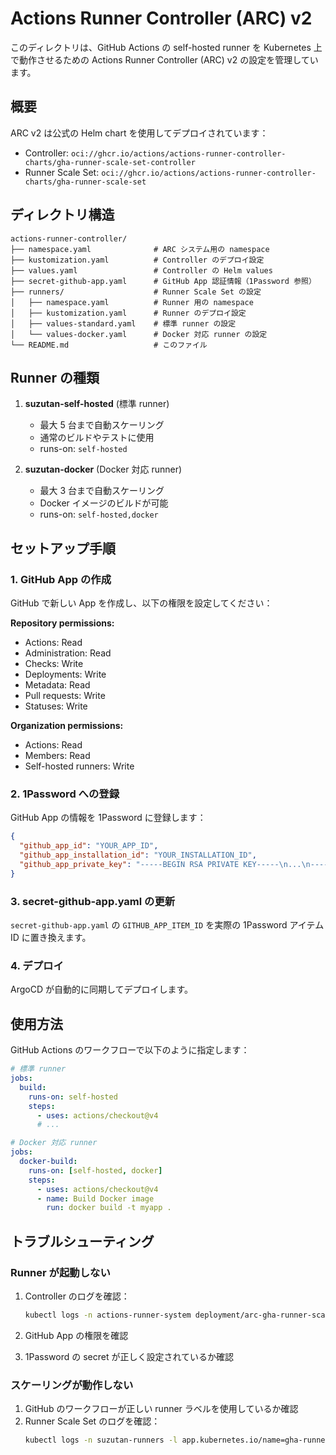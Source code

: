 # Actions Runner Controller (ARC) v2

このディレクトリは、GitHub Actions の self-hosted runner を Kubernetes 上で動作させるための Actions Runner Controller (ARC) v2 の設定を管理しています。

## 概要

ARC v2 は公式の Helm chart を使用してデプロイされています：
- Controller: `oci://ghcr.io/actions/actions-runner-controller-charts/gha-runner-scale-set-controller`
- Runner Scale Set: `oci://ghcr.io/actions/actions-runner-controller-charts/gha-runner-scale-set`

## ディレクトリ構造

```
actions-runner-controller/
├── namespace.yaml              # ARC システム用の namespace
├── kustomization.yaml          # Controller のデプロイ設定
├── values.yaml                 # Controller の Helm values
├── secret-github-app.yaml      # GitHub App 認証情報（1Password 参照）
├── runners/                    # Runner Scale Set の設定
│   ├── namespace.yaml          # Runner 用の namespace
│   ├── kustomization.yaml      # Runner のデプロイ設定
│   ├── values-standard.yaml    # 標準 runner の設定
│   └── values-docker.yaml      # Docker 対応 runner の設定
└── README.md                   # このファイル
```

## Runner の種類

1. **suzutan-self-hosted** (標準 runner)
   - 最大 5 台まで自動スケーリング
   - 通常のビルドやテストに使用
   - runs-on: `self-hosted`

2. **suzutan-docker** (Docker 対応 runner)
   - 最大 3 台まで自動スケーリング
   - Docker イメージのビルドが可能
   - runs-on: `self-hosted,docker`

## セットアップ手順

### 1. GitHub App の作成

GitHub で新しい App を作成し、以下の権限を設定してください：

**Repository permissions:**
- Actions: Read
- Administration: Read
- Checks: Write
- Deployments: Write
- Metadata: Read
- Pull requests: Write
- Statuses: Write

**Organization permissions:**
- Actions: Read
- Members: Read
- Self-hosted runners: Write

### 2. 1Password への登録

GitHub App の情報を 1Password に登録します：

```json
{
  "github_app_id": "YOUR_APP_ID",
  "github_app_installation_id": "YOUR_INSTALLATION_ID",
  "github_app_private_key": "-----BEGIN RSA PRIVATE KEY-----\n...\n-----END RSA PRIVATE KEY-----"
}
```

### 3. secret-github-app.yaml の更新

`secret-github-app.yaml` の `GITHUB_APP_ITEM_ID` を実際の 1Password アイテム ID に置き換えます。

### 4. デプロイ

ArgoCD が自動的に同期してデプロイします。

## 使用方法

GitHub Actions のワークフローで以下のように指定します：

```yaml
# 標準 runner
jobs:
  build:
    runs-on: self-hosted
    steps:
      - uses: actions/checkout@v4
      # ...

# Docker 対応 runner
jobs:
  docker-build:
    runs-on: [self-hosted, docker]
    steps:
      - uses: actions/checkout@v4
      - name: Build Docker image
        run: docker build -t myapp .
```

## トラブルシューティング

### Runner が起動しない

1. Controller のログを確認：
   ```bash
   kubectl logs -n actions-runner-system deployment/arc-gha-runner-scale-set-controller
   ```

2. GitHub App の権限を確認

3. 1Password の secret が正しく設定されているか確認

### スケーリングが動作しない

1. GitHub のワークフローが正しい runner ラベルを使用しているか確認
2. Runner Scale Set のログを確認：
   ```bash
   kubectl logs -n suzutan-runners -l app.kubernetes.io/name=gha-runner-scale-set
   ```